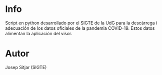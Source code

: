# Info

Script en python desarrollado por el SIGTE de la UdG para la descàrrega i adecuación de los datos oficiales de la pandemia COVID-19.
Estos datos alimentan la aplicación del visor.

# Autor
Josep Sitjar (SIGTE)
